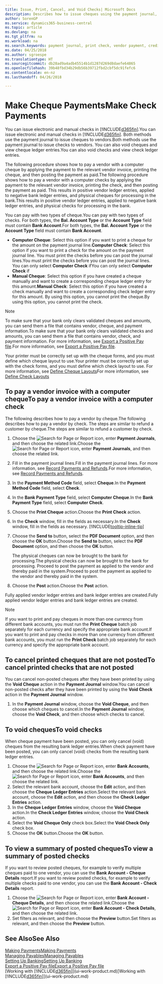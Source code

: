 ```yaml
---
title: Issue, Print, Cancel, and Void Checks| Microsoft Docs
description: Describes how to issue cheques using the payment journal, print cheques, and void or view cheque ledger entries in Business Central.
author: SorenGP
ms.service: dynamics365-business-central
ms.topic: article
ms.devlang: na
ms.tgt_pltfrm: na
ms.workload: na
ms.search.keywords: payment journal, print check, vendor payment, creditor, debt, balance due, AP
ms.date: 04/25/2018
ms.author: sgroespe
ms.translationtype: HT
ms.sourcegitcommit: db28ad9a4adb45514b1d1287d269d8daefe64865
ms.openlocfilehash: 39b48fbd34b29db56b39712fbd2cbf5dc91fefc6
ms.contentlocale: en-nz
ms.lasthandoff: 04/26/2018

---
```

# <a name="make-check-payments"></a><span data-ttu-id="b07f7-103">Make Cheque Payments</span><span class="sxs-lookup"><span data-stu-id="b07f7-103">Make Check Payments</span></span>
<span data-ttu-id="b07f7-104">You can issue electronic and manual checks in [!INCLUDE[d365fin](includes/d365fin_md.md)].</span><span class="sxs-lookup"><span data-stu-id="b07f7-104">You can issue electronic and manual checks in [!INCLUDE[d365fin](includes/d365fin_md.md)].</span></span> <span data-ttu-id="b07f7-105">Both methods use the payment journal to issue cheques to vendors.</span><span class="sxs-lookup"><span data-stu-id="b07f7-105">Both methods use the payment journal to issue checks to vendors.</span></span> <span data-ttu-id="b07f7-106">You can also void cheques and view cheque ledger entries.</span><span class="sxs-lookup"><span data-stu-id="b07f7-106">You can also void checks and view check ledger entries.</span></span>

<span data-ttu-id="b07f7-107">The following procedure shows how to pay a vendor with a computer cheque by applying the payment to the relevant vendor invoice, printing the cheque, and then posting the payment as paid.</span><span class="sxs-lookup"><span data-stu-id="b07f7-107">The following procedure shows how to pay a vendor with a computer checks by applying the payment to the relevant vendor invoice, printing the check, and then posting the payment as paid.</span></span> <span data-ttu-id="b07f7-108">This results in positive vendor ledger entries, applied to negative bank ledger entries, and physical cheques for processing in the bank.</span><span class="sxs-lookup"><span data-stu-id="b07f7-108">This results in positive vendor ledger entries, applied to negative bank ledger entries, and physical checks for processing in the bank.</span></span>

<span data-ttu-id="b07f7-109">You can pay with two types of cheque.</span><span class="sxs-lookup"><span data-stu-id="b07f7-109">You can pay with two types of checks.</span></span> <span data-ttu-id="b07f7-110">For both types, the **Bal. Account Type** or the **Account Type** field must contain **Bank Account**.</span><span class="sxs-lookup"><span data-stu-id="b07f7-110">For both types, the **Bal. Account Type** or the **Account Type** field must contain **Bank Account**.</span></span>

- <span data-ttu-id="b07f7-111">**Computer Cheque**: Select this option if you want to print a cheque for the amount on the payment journal line.</span><span class="sxs-lookup"><span data-stu-id="b07f7-111">**Computer Check**: Select this option if you want to print a check for the amount on the payment journal line.</span></span> <span data-ttu-id="b07f7-112">You must print the checks before you can post the journal lines.</span><span class="sxs-lookup"><span data-stu-id="b07f7-112">You must print the checks before you can post the journal lines.</span></span> <span data-ttu-id="b07f7-113">You can only select **Computer Check** if</span><span class="sxs-lookup"><span data-stu-id="b07f7-113">You can only select **Computer Check** if</span></span>
- <span data-ttu-id="b07f7-114">**Manual Cheque**: Select this option if you have created a cheque manually and want to create a corresponding cheque ledger entry for this amount.</span><span class="sxs-lookup"><span data-stu-id="b07f7-114">**Manual Check**: Select this option if you have created a check manually and want to create a corresponding check ledger entry for this amount.</span></span> <span data-ttu-id="b07f7-115">By using this option, you cannot print the cheque.</span><span class="sxs-lookup"><span data-stu-id="b07f7-115">By using this option, you cannot print the check.</span></span>

> [!NOTE]  
> <span data-ttu-id="b07f7-116">To make sure that your bank only clears validated cheques and amounts, you can send them a file that contains vendor, cheque, and payment information.</span><span class="sxs-lookup"><span data-stu-id="b07f7-116">To make sure that your bank only clears validated checks and amounts, you can send them a file that contains vendor, check, and payment information.</span></span> <span data-ttu-id="b07f7-117">For more information, see [Export a Positive Pay file](finance-how-positive-pay.md).</span><span class="sxs-lookup"><span data-stu-id="b07f7-117">For more information, see [Export a Positive Pay file](finance-how-positive-pay.md).</span></span>

<span data-ttu-id="b07f7-118">Your printer must be correctly set up with the cheque forms, and you must define which cheque layout to use.</span><span class="sxs-lookup"><span data-stu-id="b07f7-118">Your printer must be correctly set up with the check forms, and you must define which check layout to use.</span></span> <span data-ttu-id="b07f7-119">For more information, see [Define Cheque Layouts](finance-how-define-check-layouts.md)</span><span class="sxs-lookup"><span data-stu-id="b07f7-119">For more information, see [Define Check Layouts](finance-how-define-check-layouts.md)</span></span>

## <a name="to-pay-a-vendor-invoice-with-a-computer-check"></a><span data-ttu-id="b07f7-120">To pay a vendor invoice with a computer cheque</span><span class="sxs-lookup"><span data-stu-id="b07f7-120">To pay a vendor invoice with a computer check</span></span>
<span data-ttu-id="b07f7-121">The following describes how to pay a vendor by cheque.</span><span class="sxs-lookup"><span data-stu-id="b07f7-121">The following describes how to pay a vendor by check.</span></span> <span data-ttu-id="b07f7-122">The steps are similar to refund a customer by cheque.</span><span class="sxs-lookup"><span data-stu-id="b07f7-122">The steps are similar to refund a customer by check.</span></span>

1. <span data-ttu-id="b07f7-123">Choose the ![Search for Page or Report](media/ui-search/search_small.png "Search for Page or Report icon") icon, enter **Payment Journals**, and then choose the related link.</span><span class="sxs-lookup"><span data-stu-id="b07f7-123">Choose the ![Search for Page or Report](media/ui-search/search_small.png "Search for Page or Report icon") icon, enter **Payment Journals**, and then choose the related link.</span></span>
2. <span data-ttu-id="b07f7-124">Fill in the payment journal lines.</span><span class="sxs-lookup"><span data-stu-id="b07f7-124">Fill in the payment journal lines.</span></span> <span data-ttu-id="b07f7-125">For more information, see [Record Payments and Refunds](payables-how-post-payments-refunds.md).</span><span class="sxs-lookup"><span data-stu-id="b07f7-125">For more information, see [Record Payments and Refunds](payables-how-post-payments-refunds.md).</span></span>
3. <span data-ttu-id="b07f7-126">In the **Payment Method Code** field, select **Cheque**.</span><span class="sxs-lookup"><span data-stu-id="b07f7-126">In the **Payment Method Code** field, select **Check**.</span></span>
4. <span data-ttu-id="b07f7-127">In the **Bank Payment Type** field, select **Computer Cheque**.</span><span class="sxs-lookup"><span data-stu-id="b07f7-127">In the **Bank Payment Type** field, select **Computer Check**.</span></span>
5. <span data-ttu-id="b07f7-128">Choose the **Print Cheque** action.</span><span class="sxs-lookup"><span data-stu-id="b07f7-128">Choose the **Print Check** action.</span></span>
6. <span data-ttu-id="b07f7-129">In the **Check** window, fill in the fields as necessary.</span><span class="sxs-lookup"><span data-stu-id="b07f7-129">In the **Check** window, fill in the fields as necessary.</span></span> [!INCLUDE[tooltip-inline-tip](includes/tooltip-inline-tip_md.md)]
7. <span data-ttu-id="b07f7-130">Choose the **Send to** button, select the **PDF Document** option, and then choose the **OK** button.</span><span class="sxs-lookup"><span data-stu-id="b07f7-130">Choose the **Send to** button, select the **PDF Document** option, and then choose the **OK** button.</span></span>

    <span data-ttu-id="b07f7-131">The physical cheques can now be brought to the bank for processing.</span><span class="sxs-lookup"><span data-stu-id="b07f7-131">The physical checks can now be brought to the bank for processing.</span></span> <span data-ttu-id="b07f7-132">Proceed to post the payment as applied to the vendor and thereby paid in the system.</span><span class="sxs-lookup"><span data-stu-id="b07f7-132">Proceed to post the payment as applied to the vendor and thereby paid in the system.</span></span>
8. <span data-ttu-id="b07f7-133">Choose the **Post** action.</span><span class="sxs-lookup"><span data-stu-id="b07f7-133">Choose the **Post** action.</span></span>

<span data-ttu-id="b07f7-134">Fully applied vendor ledger entries and bank ledger entries are created.</span><span class="sxs-lookup"><span data-stu-id="b07f7-134">Fully applied vendor ledger entries and bank ledger entries are created.</span></span>

> [!NOTE]  
> <span data-ttu-id="b07f7-135">If you want to print and pay cheques in more than one currency from different bank accounts, you must run the **Print Cheque** batch job separately for each currency and specify the appropriate bank account.</span><span class="sxs-lookup"><span data-stu-id="b07f7-135">If you want to print and pay checks in more than one currency from different bank accounts, you must run the **Print Check** batch job separately for each currency and specify the appropriate bank account.</span></span>

## <a name="to-cancel-printed-checks-that-are-not-posted"></a><span data-ttu-id="b07f7-136">To cancel printed cheques that are not posted</span><span class="sxs-lookup"><span data-stu-id="b07f7-136">To cancel printed checks that are not posted</span></span>
<span data-ttu-id="b07f7-137">You can cancel non-posted cheques after they have been printed by using the **Void Cheque** action in the **Payment Journal** window.</span><span class="sxs-lookup"><span data-stu-id="b07f7-137">You can cancel non-posted checks after they have been printed by using the **Void Check** action in the **Payment Journal** window.</span></span>

1. <span data-ttu-id="b07f7-138">In the **Payment Journal** window, choose the **Void Cheque**, and then choose which cheques to cancel.</span><span class="sxs-lookup"><span data-stu-id="b07f7-138">In the **Payment Journal** window, choose the **Void Check**, and then choose which checks to cancel.</span></span>

## <a name="to-void-checks"></a><span data-ttu-id="b07f7-139">To void cheques</span><span class="sxs-lookup"><span data-stu-id="b07f7-139">To void checks</span></span>
<span data-ttu-id="b07f7-140">When cheque payment have been posted, you can only cancel (void) cheques from the resulting bank ledger entries.</span><span class="sxs-lookup"><span data-stu-id="b07f7-140">When check payment have been posted, you can only cancel (void) checks from the resulting bank ledger entries.</span></span>

1. <span data-ttu-id="b07f7-141">Choose the ![Search for Page or Report](media/ui-search/search_small.png "Search for Page or Report icon") icon, enter **Bank Accounts**, and then choose the related link.</span><span class="sxs-lookup"><span data-stu-id="b07f7-141">Choose the ![Search for Page or Report](media/ui-search/search_small.png "Search for Page or Report icon") icon, enter **Bank Accounts**, and then choose the related link.</span></span>
2. <span data-ttu-id="b07f7-142">Select the relevant bank account, choose the **Edit** action, and then choose the **Cheque Ledger Entries** action.</span><span class="sxs-lookup"><span data-stu-id="b07f7-142">Select the relevant bank account, choose the **Edit** action, and then choose the **Check Ledger Entries** action.</span></span>
3. <span data-ttu-id="b07f7-143">In the **Cheque Ledger Entries** window, choose the **Void Cheque** action.</span><span class="sxs-lookup"><span data-stu-id="b07f7-143">In the **Check Ledger Entries** window, choose the **Void Check** action.</span></span>
4. <span data-ttu-id="b07f7-144">Select the **Void Cheque Only** check box.</span><span class="sxs-lookup"><span data-stu-id="b07f7-144">Select the **Void Check Only** check box.</span></span>
5. <span data-ttu-id="b07f7-145">Choose the **OK** button.</span><span class="sxs-lookup"><span data-stu-id="b07f7-145">Choose the **OK** button.</span></span>

## <a name="to-view-a-summary-of-posted-checks"></a><span data-ttu-id="b07f7-146">To view a summary of posted cheques</span><span class="sxs-lookup"><span data-stu-id="b07f7-146">To view a summary of posted checks</span></span>
<span data-ttu-id="b07f7-147">If you want to review posted cheques, for example to verify multiple cheques paid to one vendor, you can use the **Bank Account - Cheque Details** report.</span><span class="sxs-lookup"><span data-stu-id="b07f7-147">If you want to review posted checks, for example to verify multiple checks paid to one vendor, you can use the **Bank Account - Check Details** report.</span></span>
1. <span data-ttu-id="b07f7-148">Choose the ![Search for Page or Report](media/ui-search/search_small.png "Search for Page or Report icon") icon, enter **Bank Account - Cheque Details**, and then choose the related link.</span><span class="sxs-lookup"><span data-stu-id="b07f7-148">Choose the ![Search for Page or Report](media/ui-search/search_small.png "Search for Page or Report icon") icon, enter **Bank Account - Check Details**, and then choose the related link.</span></span>
2. <span data-ttu-id="b07f7-149">Set filters as relevant, and then choose the **Preview** button.</span><span class="sxs-lookup"><span data-stu-id="b07f7-149">Set filters as relevant, and then choose the **Preview** button.</span></span>

## <a name="see-also"></a><span data-ttu-id="b07f7-150">See Also</span><span class="sxs-lookup"><span data-stu-id="b07f7-150">See Also</span></span>
[<span data-ttu-id="b07f7-151">Making Payments</span><span class="sxs-lookup"><span data-stu-id="b07f7-151">Making Payments</span></span>](payables-make-payments.md)  
[<span data-ttu-id="b07f7-152">Managing Payables</span><span class="sxs-lookup"><span data-stu-id="b07f7-152">Managing Payables</span></span>](payables-manage-payables.md)  
[<span data-ttu-id="b07f7-153">Setting Up Banking</span><span class="sxs-lookup"><span data-stu-id="b07f7-153">Setting Up Banking</span></span>](bank-setup-banking.md)  
[<span data-ttu-id="b07f7-154">Export a Positive Pay file</span><span class="sxs-lookup"><span data-stu-id="b07f7-154">Export a Positive Pay file</span></span>](finance-how-positive-pay.md)  
<span data-ttu-id="b07f7-155">[Working with [!INCLUDE[d365fin](includes/d365fin_md.md)]](ui-work-product.md)</span><span class="sxs-lookup"><span data-stu-id="b07f7-155">[Working with [!INCLUDE[d365fin](includes/d365fin_md.md)]](ui-work-product.md)</span></span>  

